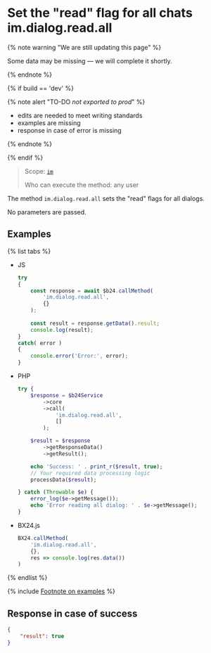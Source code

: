 # Set the "read" flag for all chats im.dialog.read.all

{% note warning "We are still updating this page" %}

Some data may be missing — we will complete it shortly.

{% endnote %}

{% if build == 'dev' %}

{% note alert "TO-DO _not exported to prod_" %}

- edits are needed to meet writing standards
- examples are missing
- response in case of error is missing

{% endnote %}

{% endif %}

> Scope: [`im`](../../scopes/permissions.md)
>
> Who can execute the method: any user

The method `im.dialog.read.all` sets the "read" flags for all dialogs.

No parameters are passed.

## Examples

{% list tabs %}

- JS

    ```js
    try
    {
    	const response = await $b24.callMethod(
    		'im.dialog.read.all',
    		{}
    	);
    	
    	const result = response.getData().result;
    	console.log(result);
    }
    catch( error )
    {
    	console.error('Error:', error);
    }
    ```

- PHP

    ```php
    try {
        $response = $b24Service
            ->core
            ->call(
                'im.dialog.read.all',
                []
            );
    
        $result = $response
            ->getResponseData()
            ->getResult();
    
        echo 'Success: ' . print_r($result, true);
        // Your required data processing logic
        processData($result);
    
    } catch (Throwable $e) {
        error_log($e->getMessage());
        echo 'Error reading all dialog: ' . $e->getMessage();
    }
    ```

- BX24.js

    ```js
    BX24.callMethod(
        'im.dialog.read.all',
        {},
        res => console.log(res.data())
    )
    ```

{% endlist %}

{% include [Footnote on examples](../../../_includes/examples.md) %}

## Response in case of success

```json
{
    "result": true
}
```